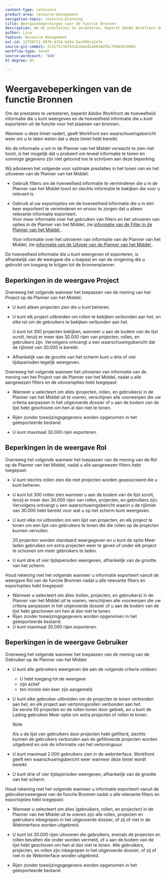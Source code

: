 ```yaml
---
content-type: reference
product-area: resource-management
navigation-topic: resource-planning
title: Weergavebeperkingen voor de functie Bronnen
description: Om de prestaties te verbeteren, beperkt Adobe Workfront de hoeveelheid informatie die u kunt weergeven en de hoeveelheid informatie die u kunt exporteren uit de functie voor het plaatsen van bronnen.
author: Lisa
feature: Resource Management
exl-id: 12f56f11-59fb-4318-b43a-5ac695ca1e7e
source-git-commit: 3c3175c347431b10aed1a6034df6c756056399b3
workflow-type: tm+mt
source-wordcount: '948'
ht-degree: 0%

---
```


# Weergavebeperkingen van de functie Bronnen

Om de prestaties te verbeteren, beperkt Adobe Workfront de hoeveelheid informatie die u kunt weergeven en de hoeveelheid informatie die u kunt exporteren uit de functie voor het plaatsen van bronnen.

Wanneer u deze limiet nadert, geeft Workfront een waarschuwingsbericht weer om u te laten weten dat u deze limiet hebt bereikt.

Als de informatie u om in de Planner van het Middel verwacht te zien niet toont, is het mogelijk dat u probeert om teveel informatie te tonen en sommige gegevens zijn niet getoond toe te schrijven aan deze beperking.

Wij adviseren het volgende voor optimale prestaties in het tonen van en het uitvoeren van de Planner van het Middel:

* Gebruik filters om de hoeveelheid informatie te verminderen die u in de Planner van het Middel toont en slechts informatie te bekijken die voor u relevant is.
* Gebruik al uw exportopties om de hoeveelheid informatie die u in één keer exporteert te verminderen en ervoor te zorgen dat u alleen relevante informatie exporteert.\
  Voor meer informatie over het gebruiken van filters en het uitvoeren van opties in de Planner van het Middel, zie [&#x200B; informatie van de Filter in de Planner van het Middel &#x200B;](../../resource-mgmt/resource-planning/filter-resource-planner.md).

  Voor informatie over het uitvoeren van informatie van de Planner van het Middel, zie [&#x200B; informatie van de Uitvoer van de Planner van het Middel &#x200B;](../../resource-mgmt/resource-planning/export-resource-planner.md).

De hoeveelheid informatie die u kunt weergeven of exporteren, is afhankelijk van de weergave die u toepast en van de omgeving die u gebruikt om toegang te krijgen tot de bronnenplanner.

## Beperkingen in de weergave Project

Overweeg het volgende wanneer het toepassen van de mening van het Project op de Planner van het Middel:

* U kunt alleen projecten zien die u kunt beheren.
* U kunt elk project uitbreiden om rollen te bekijken verbonden aan het, en elke rol om de gebruikers te bekijken verbonden aan het.

  U kunt tot 300 projecten bekijken, wanneer u aan de bodem van de lijst scrolt, tenzij er meer dan 30.000 rijen van projecten, rollen, en gebruikers zijn. Vervolgens ontvangt u een waarschuwingsbericht dat de rijlimiet van 30.000 is bereikt.

* Afhankelijk van de grootte van het scherm kunt u drie of vier tijdsperioden tegelijk weergeven.

Overweeg het volgende wanneer het uitvoeren van informatie van de mening van het Project van de Planner van het Middel, nadat u alle aangewezen filters en de uitvoeropties hebt toegepast:

* Wanneer u selecteert om alles (projecten, rollen, en gebruikers) in de Planner van het Middel uit te voeren, verschijnen alle voorwerpen die uw criteria aanpassen in het uitgevoerde dossier of u aan de bodem van de lijst hebt geschoven om hen al dan niet te tonen.
* Rijen zonder toewijzingsgegevens worden opgenomen in het geëxporteerde bestand.

* U kunt maximaal 30.000 rijen exporteren.

## Beperkingen in de weergave Rol

Overweeg het volgende wanneer het toepassen van de mening van de Rol op de Planner van het Middel, nadat u alle aangewezen filters hebt toegepast:

* U kunt slechts rollen zien die met projecten worden geassocieerd die u kunt beheren.

* U kunt tot 300 rollen zien wanneer u aan de bodem van de lijst scrolt, tenzij er meer dan 30.000 rijen van rollen, projecten, en gebruikers zijn. Vervolgens ontvangt u een waarschuwingsbericht waarin u de rijlimiet van 30.000 hebt bereikt voor wat u op het scherm kunt weergeven.
* U kunt elke rol uitbreiden om een lijst van projecten, en elk project te tonen om een lijst van gebruikers te tonen die die rollen op de projecten kunnen vervullen.

  20 projecten worden standaard weergegeven en u kunt de optie Meer laden gebruiken om extra projecten weer te geven of onder elk project te schuiven om meer gebruikers te laden.

* U kunt drie of vier tijdsperioden weergeven, afhankelijk van de grootte van het scherm.

Houd rekening met het volgende wanneer u informatie exporteert vanuit de weergave Rol van de functie Bronnen nadat u alle relevante filters en exportopties hebt toegepast:

* Wanneer u selecteert om alles (rollen, projecten, en gebruikers) in de Planner van het Middel uit te voeren, verschijnen alle voorwerpen die uw criteria aanpassen in het uitgevoerde dossier of u aan de bodem van de lijst hebt geschoven om hen al dan niet te tonen.
* Rijen zonder toewijzingsgegevens worden opgenomen in het geëxporteerde bestand.
* U kunt maximaal 30.000 rijen exporteren.

## Beperkingen in de weergave Gebruiker

Overweeg het volgende wanneer het toepassen van de mening van de Gebruiker op de Planner van het Middel:

* U kunt alle gebruikers weergeven die aan de volgende criteria voldoen:

   * U hebt toegang tot de weergave
   * zijn actief
   * ten minste één keer zijn aangemeld.

* U kunt elke gebruiker uitbreiden om de projecten te tonen verbonden aan het, en elk project aan vertoningsrollen verbonden aan het.\
  De eerste 50 projecten en de rollen tonen door gebrek, en u kunt de Lading gebruiken Meer optie om extra projecten of rollen te tonen.

  >[!NOTE]
  >
  >Als u de lijst van gebruikers door projecten hebt gefilterd, slechts kunnen de gebruikers verbonden aan de gefiltreerde projecten worden uitgebreid en ook de informatie van het vertoningsuur

* U kunt maximaal 2.000 gebruikers zien in de webinterface. Workfront geeft een waarschuwingsbericht weer wanneer deze limiet wordt bereikt.
* U kunt drie of vier tijdsperioden weergeven, afhankelijk van de grootte van het scherm.

Houd rekening met het volgende wanneer u informatie exporteert vanuit de gebruikersweergave van de functie Bronnen nadat u alle relevante filters en exportopties hebt toegepast:

* Wanneer u selecteert om alles (gebruikers, rollen, en projecten) in de Planner van het Middel uit te voeren zijn alle rollen, projecten en gebruikers inbegrepen in het uitgevoerde dossier, of zij of niet in de Webinterface worden uitgebreid.

* U kunt tot 30.000 rijen uitvoeren die gebruikers, evenals de projecten en rollen bevatten die onder worden vermeld, of u aan de bodem van de lijst hebt geschoven om hen al dan niet te tonen. Alle gebruikers, projecten, en rollen zijn inbegrepen in het uitgevoerde dossier, of zij of niet in de Webinterface worden uitgebreid.
* Rijen zonder toewijzingsgegevens worden opgenomen in het geëxporteerde bestand.
